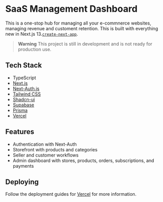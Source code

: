 # SaaS Management Dashboard

This is a one-stop hub for managing all your e-commnerce websites, managing revenue and customent retention. This is built with everything new in Next.js 13.[`create-next-app`](https://github.com/vercel/next.js/tree/canary/packages/create-next-app).

> **Warning**
> This project is still in development and is not ready for production use.

## Tech Stack

- TypeScript
- [Next.js](https://nextjs.org)
- [Next-Auth.js](https://next-auth.js.org/)
- [Tailwind CSS](https://tailwindcss.com)
- [Shadcn-ui](https://ui.shadcn.com)
- [Supabase](https://supabase.com/)
- [Prisma](https://www.prisma.io)
- [Vercel](https://vercel.com/)

## Features

- Authentication with Next-Auth
- Storefront with products and categories
- Seller and customer workflows
- Admin dashboard with stores, products, orders, subscriptions, and payments

## Deploying

Follow the deployment guides for [Vercel](https://vercel.com/) for more information.
